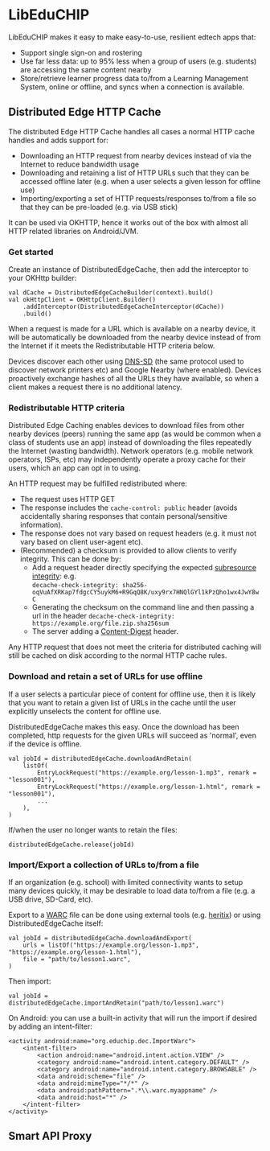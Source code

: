 # LibEduCHIP

LibEduCHIP makes it easy to make easy-to-use, resilient edtech apps that:

* Support single sign-on and rostering
* Use far less data: up to 95% less when a group of users (e.g. students) are accessing
  the same content nearby
* Store/retrieve learner progress data to/from a Learning Management System, online or offline, 
  and syncs when a connection is available.

## Distributed Edge HTTP Cache

The distributed Edge HTTP Cache handles all cases a normal HTTP cache handles and adds support for:
* Downloading an HTTP request from nearby devices instead of via the Internet to reduce bandwidth usage
* Downloading and retaining a list of HTTP URLs such that they can be accessed offline later (e.g. when a user selects
a given lesson for offline use)
* Importing/exporting a set of HTTP requests/responses to/from a file so that they can be pre-loaded (e.g. via USB stick)

It can be used via OKHTTP, hence it works out of the box with almost all HTTP related libraries on Android/JVM.

### Get started

Create an instance of DistributedEdgeCache, then add the interceptor to your OKHttp builder:

```
val dCache = DistributedEdgeCacheBuilder(context).build()
val okHttpClient = OKHttpClient.Builder()
    .addInterceptor(DistributedEdgeCacheInterceptor(dCache))
    .build()
```

When a request is made for a URL which is available on a nearby device, it will be automatically
be downloaded from the nearby device instead of from the Internet if it meets the Redistributable 
HTTP criteria below.

Devices discover each other using [DNS-SD](http://www.dns-sd.org/) (the same protocol used to discover
network printers etc) and Google Nearby (where enabled). Devices proactively exchange hashes of all
the URLs they have available, so when a client makes a request there is no additional latency.

### Redistributable HTTP criteria

Distributed Edge Caching enables devices to download files from other nearby devices (peers)
running the same app (as would be common when a class of students use an app) instead of
downloading the files repeatedly the Internet (wasting bandwidth). Network operators (e.g.
mobile network operators, ISPs, etc) may independently operate a proxy cache for their users,
which an app can opt in to using.

An HTTP request may be fulfilled redistributed where:

* The request uses HTTP GET 
* The response includes the ```cache-control: public``` header (avoids accidentally sharing 
responses that contain personal/sensitive information).
* The response does not vary based on request headers (e.g. it must not vary based on client user-agent etc).
* (Recommended) a checksum is provided to allow clients to verify integrity. This can be done by:
  * Add a request header directly specifying the expected [subresource integrity](https://developer.mozilla.org/en-US/docs/Web/Security/Subresource_Integrity):
  e.g.  
  ```decache-check-integrity: sha256-oqVuAfXRKap7fdgcCY5uykM6+R9GqQ8K/uxy9rx7HNQlGYl1kPzQho1wx4JwY8wC```
  * Generating the checksum on the command line and then passing a url in the header 
  ```decache-check-integrity: https://example.org/file.zip.sha256sum```
  * The server adding a [Content-Digest](https://developer.mozilla.org/en-US/docs/Web/HTTP/Headers/Content-Digest) header.

Any HTTP request that does not meet the criteria for distributed caching will still be cached 
on disk according to the normal HTTP cache rules.


### Download and retain a set of URLs for use offline

If a user selects a particular piece of content for offline use, then it is likely that you want to retain a given list
of URLs in the cache until the user explicitly unselects the content for offline use. 

DistributedEdgeCache makes this easy. Once the download has been completed, http requests for the given URLs will 
succeed as 'normal', even if the device is offline.

```
val jobId = distributedEdgeCache.downloadAndRetain(
    listOf(
        EntryLockRequest("https://example.org/lesson-1.mp3", remark = "lesson001"),
        EntryLockRequest("https://example.org/lesson-1.html", remark = "lesson001"),
        ...
    ),
)    
```

If/when the user no longer wants to retain the files:
```
distributedEdgeCache.release(jobId)
```

### Import/Export a collection of URLs to/from a file

If an organization (e.g. school) with limited connectivity wants to setup many devices quickly, it may be desirable
to load data to/from a file (e.g. a USB drive, SD-Card, etc).

Export to a [WARC](https://en.wikipedia.org/wiki/WARC_(file_format)) file can be done using external tools (e.g. 
[heritix](https://github.com/internetarchive/heritrix3)) or using DistributedEdgeCache itself:
```
val jobId = distributedEdgeCache.downloadAndExport(
    urls = listOf("https://example.org/lesson-1.mp3", "https://example.org/lesson-1.html"),
    file = "path/to/lesson1.warc",
)
```

Then import:
```
val jobId = distributedEdgeCache.importAndRetain("path/to/lesson1.warc")
```

On Android: you can use a built-in activity that will run the import if desired by adding an intent-filter:

```
<activity android:name="org.educhip.dec.ImportWarc">
    <intent-filter>
        <action android:name="android.intent.action.VIEW" />
        <category android:name="android.intent.category.DEFAULT" />
        <category android:name="android.intent.category.BROWSABLE" />
        <data android:scheme="file" />
        <data android:mimeType="*/*" />
        <data android:pathPattern=".*\\.warc.myappname" />
        <data android:host="*" />
    </intent-filter>
</activity>
```

## Smart API Proxy

